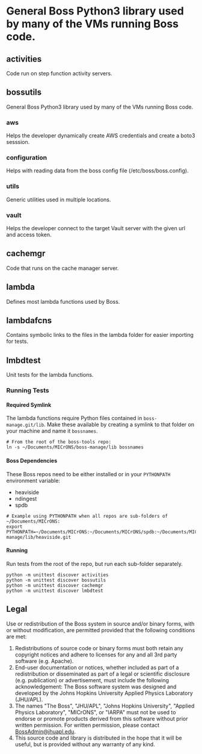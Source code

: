 # General Boss Python3 library used by many of the VMs running Boss code.

## activities
Code run on step function activity servers.

## bossutils
General Boss Python3 library used by many of the VMs running Boss code.

### aws
Helps the developer dynamically create AWS credentials and create a boto3 sesssion.

### configuration
Helps with reading data from the boss config file (/etc/boss/boss.config).

### utils
Generic utilities used in multiple locations.

### vault
Helps the developer connect to the target Vault server with the given url and access token.

## cachemgr
Code that runs on the cache manager server.

## lambda
Defines most lambda functions used by Boss.

## lambdafcns
Contains symbolic links to the files in the lambda folder for easier importing
for tests.

## lmbdtest
Unit tests for the lambda functions.

### Running Tests

#### Required Symlink
The lambda functions require Python files contained in `boss-manage.git/lib`.
Make these available by creating a symlink to that folder on your machine and
name it `bossnames`.

```shell
# From the root of the boss-tools repo:
ln -s ~/Documents/MICrONS/boss-manage/lib bossnames
```

#### Boss Dependencies

These Boss repos need to be either installed or in your `PYTHONPATH`
environment variable:

* heaviside
* ndingest
* spdb

```shell
# Example using PYTHONPATH when all repos are sub-folders of ~/Documents/MICrONS:
export PYTHONPATH=~/Documents/MICrONS:~/Documents/MICrONS/spdb:~/Documents/MICrONS/boss-manage/lib/heaviside.git
```

#### Running

Run tests from the root of the repo, but run each sub-folder separately.

```shell
python -m unittest discover activities
python -m unittest discover bossutils
python -m unittest discover cachemgr
python -m unittest discover lmbdtest
```

## Legal

Use or redistribution of the Boss system in source and/or binary forms, with or without modification, are permitted provided that the following conditions are met:
 
1. Redistributions of source code or binary forms must both retain any copyright notices and adhere to licenses for any and all 3rd party software (e.g. Apache).
2. End-user documentation or notices, whether included as part of a redistribution or disseminated as part of a legal or scientific disclosure (e.g. publication) or advertisement, must include the following acknowledgement:  The Boss software system was designed and developed by the Johns Hopkins University Applied Physics Laboratory (JHU/APL). 
3. The names "The Boss", "JHU/APL", "Johns Hopkins University", "Applied Physics Laboratory", "MICrONS", or "IARPA" must not be used to endorse or promote products derived from this software without prior written permission. For written permission, please contact BossAdmin@jhuapl.edu.
4. This source code and library is distributed in the hope that it will be useful, but is provided without any warranty of any kind.

